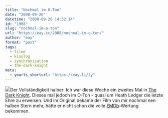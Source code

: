 ```yaml
---
title: "Nochmal im O-Ton"
date: "2008-09-20"
datetime: "2008-09-20 14:32:14"
id: "1908"
slug: "nochmal-im-o-ton"
url: "https://eay.cc/2008/nochmal-im-o-ton/"
author: "eay"
format: "post"
tags:
  - filme
  - kinolog
  - synchronisation
  - the-dark-knight
meta:
  - yourls_shorturl: "https://eay.li/2y"
---
```


![](/uploads/2008/darkknight_oton.jpg)Der Vollständigkeit halber: Ich war diese Woche ein zweites Mal in [The Dark Knight](//eay.cc/2008/christopher-nolans-batman/). Dieses mal jedoch im O-Ton - quasi um Heath Ledger die letzte Ehre zu erweisen. Und im Original bekäme der Film von mir nochmal nen halben Stern mehr, hätte er nicht schon die volle [EMDb](http://eay.cc/emdb/)\-Wertung bekommen.
